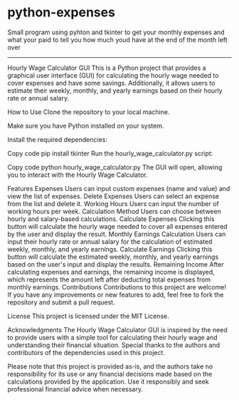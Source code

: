 # python-expenses
Small program using pyhton and tkinter to get your monthly expenses and what your paid to tell you how much youd have at the end of the month left over 

---

Hourly Wage Calculator GUI
This is a Python project that provides a graphical user interface (GUI) for calculating the hourly wage needed to cover expenses and have some savings. Additionally, it allows users to estimate their weekly, monthly, and yearly earnings based on their hourly rate or annual salary.

How to Use
Clone the repository to your local machine.

Make sure you have Python installed on your system.

Install the required dependencies:

Copy code
pip install tkinter
Run the hourly_wage_calculator.py script:

Copy code
python hourly_wage_calculator.py
The GUI will open, allowing you to interact with the Hourly Wage Calculator.

Features
Expenses
Users can input custom expenses (name and value) and view the list of expenses.
Delete Expenses
Users can select an expense from the list and delete it.
Working Hours
Users can input the number of working hours per week.
Calculation Method
Users can choose between hourly and salary-based calculations.
Calculate Expenses
Clicking this button will calculate the hourly wage needed to cover all expenses entered by the user and display the result.
Monthly Earnings Calculation
Users can input their hourly rate or annual salary for the calculation of estimated weekly, monthly, and yearly earnings.
Calculate Earnings
Clicking this button will calculate the estimated weekly, monthly, and yearly earnings based on the user's input and display the results.
Remaining Income
After calculating expenses and earnings, the remaining income is displayed, which represents the amount left after deducting total expenses from monthly earnings.
Contributions
Contributions to this project are welcome! If you have any improvements or new features to add, feel free to fork the repository and submit a pull request.

License
This project is licensed under the MIT License.

Acknowledgments
The Hourly Wage Calculator GUI is inspired by the need to provide users with a simple tool for calculating their hourly wage and understanding their financial situation. Special thanks to the authors and contributors of the dependencies used in this project.

Please note that this project is provided as-is, and the authors take no responsibility for its use or any financial decisions made based on the calculations provided by the application. Use it responsibly and seek professional financial advice when necessary.
